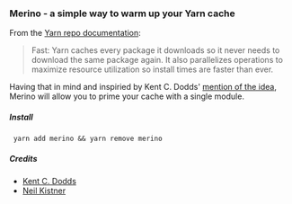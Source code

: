 ### Merino - a simple way to warm up your Yarn cache

From the [Yarn repo documentation](https://github.com/yarnpkg/yarn):
> Fast: Yarn caches every package it downloads so it never needs to download the same package again. It also parallelizes operations to maximize resource utilization so install times are faster than ever.

Having that in mind and inspiried by Kent C. Dodds' [mention of the idea](https://twitter.com/kentcdodds/status/788420794984521729), Merino will allow you to prime your cache with a single module.

##### Install
```
 yarn add merino && yarn remove merino
```
        
##### Credits
* [Kent C. Dodds](https://github.com/kentcdodds)
* [Neil Kistner](https://github.com/wyze)